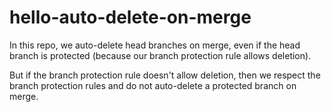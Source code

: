 # hello-auto-delete-on-merge

In this repo, we auto-delete head branches on merge, even if the head branch is protected (because our branch protection rule allows deletion).

But if the branch protection rule doesn't allow deletion, then we respect the branch protection rules and do not auto-delete a protected branch on merge.

